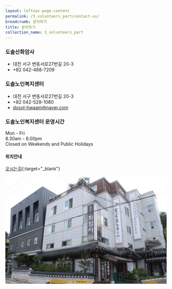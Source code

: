 ```yaml
---
layout: leftnav-page-content
permalink: /3_volunteers_part/contact-us/
breadcrumb: 문의하기
title: 문의하기
collection_name: 3_volunteers_part
---
```


### **도솔산화암사**
- 대전 서구 변동서로27번길 20-3 
- +82 042-488-7209


### **도솔노인복지센터**
- 대전 서구 변동서로27번길 20-3 
- +82 042-528-1080 
- [dosol-hwaam@naver.com](mailto:dosol-hwaam@naver.com)

### **도솔노인복지센터 운영시간**
Mon - Fri <br>
8.30am - 6.00pm <br>
Closed on Weekends and Public Holidays <br>

#### **위치안내**
[오시는길](http://kko.to/8Kb5LDXD0){:target="_blank"}  

![image info](/images/contact-us.jpg)

<!-- h2 { background:url(/images/contact-us.jpg); } -->